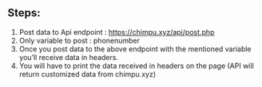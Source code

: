 ## Steps: 

1. Post data to Api endpoint : https://chimpu.xyz/api/post.php 
2. Only variable to post : phonenumber 
3. Once you post data to the above endpoint with the mentioned variable you’ll receive data in headers. 
4. You will have to print the data received in headers on the page (API will return customized data from chimpu.xyz)